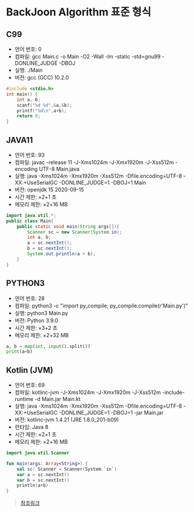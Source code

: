 # BackJoon Algorithm 표준 형식

## C99
+ 언어 번호: 0
+ 컴파일: gcc Main.c -o Main -O2 -Wall -lm -static -std=gnu99 -DONLINE_JUDGE -DBOJ
+ 실행: ./Main
+ 버전: gcc (GCC) 10.2.0

```C
#include <stdio.h>
int main() {
	int a, b;
	scanf("%d %d",&a,&b);
	printf("%d\n",a+b);
	return 0;
}
```

## JAVA11
+ 언어 번호: 93
+ 컴파일: javac -release 11 -J-Xms1024m -J-Xmx1920m -J-Xss512m -encoding UTF-8 Main.java
+ 실행: java -Xms1024m -Xmx1920m -Xss512m -Dfile.encoding=UTF-8 -XX:+UseSerialGC -DONLINE_JUDGE=1 -DBOJ=1 Main
+ 버전: openjdk 15 2020-09-15
+ 시간 제한: ×2+1 초
+ 메모리 제한: ×2+16 MB
```JAVA
import java.util.*;
public class Main{
	public static void main(String args[]){
		Scanner sc = new Scanner(System.in);
		int a, b;
		a = sc.nextInt();
		b = sc.nextInt();
		System.out.println(a + b);
	}
}
```

## PYTHON3
+ 언어 번호: 28
+ 컴파일: python3 -c "import py_compile; py_compile.compile(r'Main.py')"
+ 실행: python3 Main.py
+ 버전: Python 3.9.0
+ 시간 제한: ×3+2 초
+ 메모리 제한: ×2+32 MB
```python
a, b = map(int, input().split())
print(a+b)
```

## Kotlin (JVM)
+ 언어 번호: 69
+ 컴파일: kotlinc-jvm -J-Xms1024m -J-Xmx1920m -J-Xss512m -include-runtime -d Main.jar Main.kt
+ 실행: java -Xms1024m -Xmx1920m -Xss512m -Dfile.encoding=UTF-8 -XX:+UseSerialGC -DONLINE_JUDGE=1 -DBOJ=1 -jar Main.jar
+ 버전: kotlinc-jvm 1.4.21 (JRE 1.8.0_201-b09)
+ 런타임: Java 8
+ 시간 제한: ×2+1 초
+ 메모리 제한: ×2+16 MB
```kotlin
import java.util.Scanner

fun main(args: Array<String>) {
    val sc: Scanner = Scanner(System.`in`)
    var a = sc.nextInt()
    var b = sc.nextInt()
    println(a+b)
}
```




> [참조링크](https://www.acmicpc.net/help/language/all)
